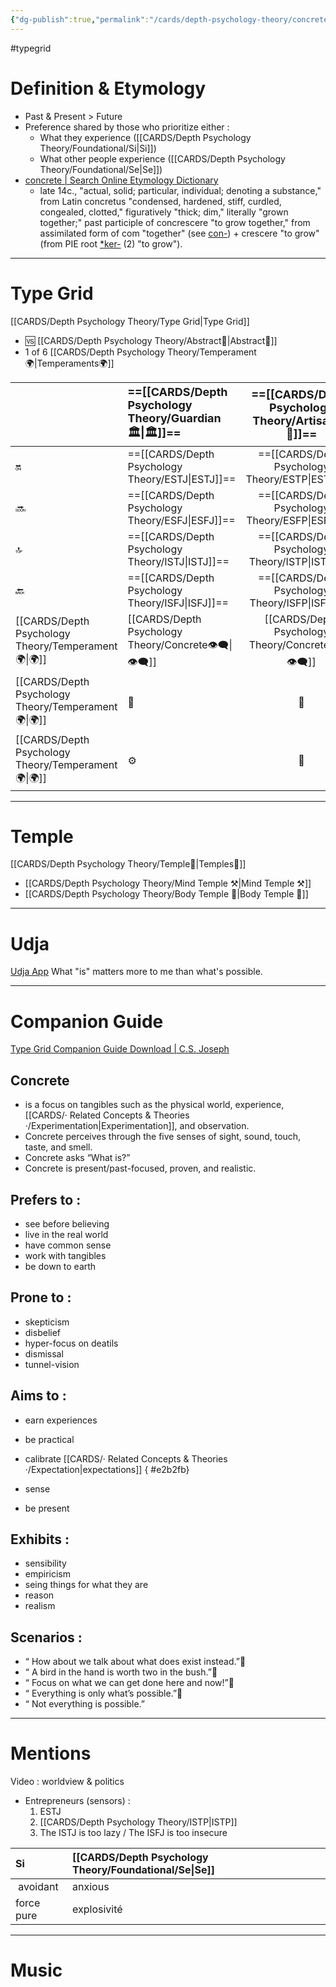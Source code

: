 ```yaml
---
{"dg-publish":true,"permalink":"/cards/depth-psychology-theory/concrete/","created":"2023-01-01T13:12:17.828+01:00","updated":"2023-04-27T17:30:09.397+02:00"}
---
```


#typegrid 

# Definition & Etymology 
- Past & Present > Future
- Preference shared by those who prioritize either : 
	- What they experience ([[CARDS/Depth Psychology Theory/Foundational/Si\|Si]])
	- What other people experience ([[CARDS/Depth Psychology Theory/Foundational/Se\|Se]])
- [concrete | Search Online Etymology Dictionary](https://www.etymonline.com/search?q=concrete)
	- late 14c., "actual, solid; particular, individual; denoting a substance," from Latin concretus "condensed, hardened, stiff, curdled, congealed, clotted," figuratively "thick; dim," literally "grown together;" past participle of concrescere "to grow together," from assimilated form of com "together" (see [con-](https://www.etymonline.com/word/con-?ref=etymonline_crossreference "Etymology, meaning and definition of con- ")) + crescere "to grow" (from PIE root [*ker-](https://www.etymonline.com/word/*ker-?ref=etymonline_crossreference#etymonline_v_53176 "Etymology, meaning and definition of *ker- ") (2) "to grow").
---
# Type Grid 
[[CARDS/Depth Psychology Theory/Type Grid\|Type Grid]]
- 🆚 [[CARDS/Depth Psychology Theory/Abstract🧲\|Abstract🧲]] 
- 1 of 6 [[CARDS/Depth Psychology Theory/Temperament🌍\|Temperaments🌍]] 

|                      | <font size="4">  ==[[CARDS/Depth Psychology Theory/Guardian 🏛️\|🏛️]]== </font>   |  <font size="4"> ==[[CARDS/Depth Psychology Theory/Artisan 🧰\|🧰]]==</font>   | <font size="4">   🔮  </font> | <font size="4">   🦄  </font>    |  💬                       |   💬                            |    💬                     |
|:-------------------- |:--------------------- |:---------------------:|:------------------------- |:--------------------- |:--------------------- |:-------------------------- |:--------------------- |
| 🔛  |  ==[[CARDS/Depth Psychology Theory/ESTJ\|ESTJ]]==               |        ==[[CARDS/Depth Psychology Theory/ESTP\|ESTP]]==         |    ENTJ                     |   ENFJ                | ➡️      | 👋       | 🏆     |
| 🔜    |==[[CARDS/Depth Psychology Theory/ESFJ\|ESFJ]]==             |     ==[[CARDS/Depth Psychology Theory/ESFP\|ESFP]]==       |   ENTP                    |   ENFP                | ↪️ | 👋       | 🏃‍♂️ |
| 🔝  | ==[[CARDS/Depth Psychology Theory/ISTJ\|ISTJ]]==            |      ==[[CARDS/Depth Psychology Theory/ISTP\|ISTP]]==    |   INTJ                    |   INFJ                | ➡️      | 🧘‍♂️ | 🏃‍♂️ | 🔙 | 
|  🔙  |  ==[[CARDS/Depth Psychology Theory/ISFJ\|ISFJ]]==             |        ==[[CARDS/Depth Psychology Theory/ISFP\|ISFP]]==     |    INTP                     |    INFP                 | ↪️ |  🧘‍♂️  | 🏆     |
|   [[CARDS/Depth Psychology Theory/Temperament🌍\|🌍]]                      | [[CARDS/Depth Psychology Theory/Concrete👁️‍🗨️\|👁️‍🗨️]] | [[CARDS/Depth Psychology Theory/Concrete👁️‍🗨️\|👁️‍🗨️]] |  🧲         |  🧲     |                       |                            |                       |
|   [[CARDS/Depth Psychology Theory/Temperament🌍\|🌍]]                     | 🐜 |  🦊  | 🦊       | 🐜 |                       |                            |                       |
|   [[CARDS/Depth Psychology Theory/Temperament🌍\|🌍]]                      | ⚙️  |  👀   | ⚙️      | 👀   |                       |                            |                       |

---
# Temple 
[[CARDS/Depth Psychology Theory/Temple🙏\|Temples🙏]] 
- [[CARDS/Depth Psychology Theory/Mind Temple ⚒️\|Mind Temple ⚒️]] 
- [[CARDS/Depth Psychology Theory/Body Temple 🌳\|Body Temple 🌳]] 

---
# Udja
[Udja App](https://www.udja.app/#/)
What "is" matters more to me than what's possible.

---
# Companion Guide 
[Type Grid Companion Guide Download | C.S. Joseph](https://csjoseph.life/type-grid-companion-guide-download/)
## Concrete 
-  is a focus on tangibles such as the physical world, experience, [[CARDS/· Related Concepts & Theories ·/Experimentation\|Experimentation]], and observation. 
-   Concrete perceives through the five senses of sight, sound, touch, taste, and smell. 
-   Concrete asks “What is?”
-   Concrete is present/past-focused, proven, and realistic.   
  
## **Prefers to :** 
-   see before believing
-   live in the real world
-   have common sense
-   work with tangibles
-   be down to earth  
    
## **Prone to :**
-   skepticism
-   disbelief
-   hyper-focus on deatils
-   dismissal
-   tunnel-vision  
    

## **Aims to :**
-   earn experiences
-   be practical
-   calibrate [[CARDS/· Related Concepts & Theories ·/Expectation\|expectations]]
{ #e2b2fb}

-   sense
-   be present  
    

## **Exhibits :**
-   sensibility
-   empiricism
-   seing things for what they are
-   reason
-   realism  
    

## **Scenarios :**
-   “ How about we talk about what does exist instead.”
-   “ A bird in the hand is worth two in the bush.”
-   “ Focus on what we can get done here and now!”
-   “ Everything is only what’s possible.”
-   “ Not everything is possible.”
---
# Mentions 

Video : worldview & politics
- Entrepreneurs (sensors) :
	1. ESTJ 
	2. [[CARDS/Depth Psychology Theory/ISTP\|ISTP]] 
	3. The ISTJ is too lazy / The ISFJ is too insecure

| Si             | [[CARDS/Depth Psychology Theory/Foundational/Se\|Se]]                |  |
|:---------------|:------------------|:---|
| &nbsp;avoidant | anxious           |  |
| force pure     | explosivité&nbsp; |  |  


---
# Music